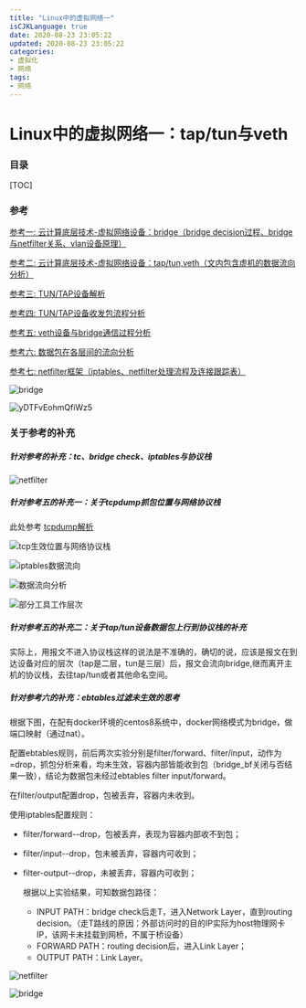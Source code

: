 ```yaml
---
title: "Linux中的虚拟网络一"
isCJKLanguage: true
date: 2020-08-23 23:05:22
updated: 2020-08-23 23:05:22
categories: 
- 虚拟化
- 网络
tags: 
- 网络
---
```


# Linux中的虚拟网络一：tap/tun与veth

### 目录

[TOC]

### 参考

[参考一: 云计算底层技术-虚拟网络设备：bridge（bridge decision过程、bridge与netfilter关系、vlan设备原理）](https://opengers.github.io/openstack/openstack-base-virtual-network-devices-bridge-and-vlan/)

[参考二: 云计算底层技术-虚拟网络设备：tap/tun,veth（文内包含虚机的数据流向分析）](https://opengers.github.io/openstack/openstack-base-virtual-network-devices-tuntap-veth/)

[参考三: TUN/TAP设备解析](https://www.jianshu.com/p/09f9375b7fa7)

[参考四: TUN/TAP设备收发包流程分析](https://blog.liu-kevin.com/2020/01/06/tun-tapshe-bei-qian-xi/)

[参考五: veth设备与bridge通信过程分析](https://segmentfault.com/a/1190000009491002) 

[参考六: 数据包在各层间的流向分析](https://zhuanlan.zhihu.com/p/139247344)

[参考七: netfilter框架（iptables、netfilter处理流程及连接跟踪表）](https://opengers.github.io/openstack/openstack-base-netfilter-framework-overview/)



![bridge](https://raw.githubusercontent.com/Abug0/Typora-Pics/master/pics/Typora20200816084804.png)

![yDTFvEohmQfiWz5](https://raw.githubusercontent.com/Abug0/Typora-Pics/master/pics/Typora20200816163436.jpg)

### 关于参考的补充

##### 针对参考的补充：tc、bridge check、iptables与协议栈

![netfilter](https://raw.githubusercontent.com/Abug0/Typora-Pics/master/pics/Typora20200816175903.png)

##### 针对参考五的补充一：关于tcpdump抓包位置与网络协议栈

此处参考 [tcpdump解析](../../操作系统/tcpdump解析.md)

![tcp生效位置与网络协议栈](C:/Users/pc/Desktop/1546067532777618.png)

![iptables数据流向](https://raw.githubusercontent.com/Abug0/Typora-Pics/master/pics/Typora20200816123402.jpg)

![数据流向分析](https://raw.githubusercontent.com/Abug0/Typora-Pics/master/pics/Typora20200816124406.jpg)

![部分工具工作层次](https://raw.githubusercontent.com/Abug0/Typora-Pics/master/pics/Typora20200816124414.jpg)

##### 针对参考五的补充二：关于tap/tun设备数据包上行到协议栈的补充

实际上，用报文不进入协议栈这样的说法是不准确的，确切的说，应该是报文在到达设备对应的层次（tap是二层，tun是三层）后，报文会流向bridge,继而离开主机的协议栈，去往tap/tun或者其他命名空间。

##### 针对参考六的补充：ebtables过滤未生效的思考

根据下图，在配有docker环境的centos8系统中，docker网络模式为bridge，做端口映射（通过nat）。

配置ebtables规则，前后两次实验分别是filter/forward、filter/input，动作为=drop，抓包分析来看，均未生效，容器内部皆能收到包（bridge_bf关闭与否结果一致），结论为数据包未经过ebtables filter input/forward。

在filter/output配置drop，包被丢弃，容器内未收到。

使用iptables配置规则：

* filter/forward--drop，包被丢弃，表现为容器内部收不到包；

* filter/input--drop，包未被丢弃，容器内可收到；

* filter-output--drop，未被丢弃，容器内可收到；

  根据以上实验结果，可知数据包路径：

  * INPUT PATH：bridge check后走T，进入Network Layer，直到routing decision。（走T路线的原因：外部访问时的目的IP实际为host物理网卡IP，该网卡未挂载到网桥，不属于桥设备）
  * FORWARD PATH：routing decision后，进入Link Layer；
  * OUTPUT PATH：Link Layer。

![netfilter](https://raw.githubusercontent.com/Abug0/Typora-Pics/master/pics/Typora20200816175903.png)

![bridge](https://raw.githubusercontent.com/Abug0/Typora-Pics/master/pics/Typora20200816084804.png)